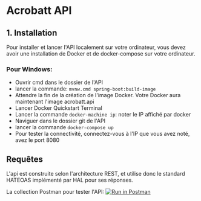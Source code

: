 # Acrobatt API

## 1. Installation

Pour installer et lancer l'API localement sur votre ordinateur, vous devez avoir une installation de Docker et de docker-compose sur votre ordinateur.

### Pour Windows:

- Ouvrir cmd dans le dossier de l'API
- lancer la commande: `mvnw.cmd spring-boot:build-image`
- Attendre la fin de la création de l'image Docker. Votre Docker aura maintenant l'image acrobatt.api
- Lancer Docker Quickstart Terminal
- Lancer la commande `docker-machine ip`: noter le IP affiché par docker
- Naviguer dans le dossier git de l'API
- lancer la commande `docker-compose up`
- Pour tester la connectivité, connectez-vous à l'IP que vous avez noté, avez le port 8080

## Requêtes

L'api est construite selon l'architecture REST, et utilise donc le standard HATEOAS implémenté par HAL pour ses réponses.

La collection Postman pour tester l'API:
[![Run in Postman](https://run.pstmn.io/button.svg)](https://app.getpostman.com/run-collection/1b86aee037183b12ee90)
